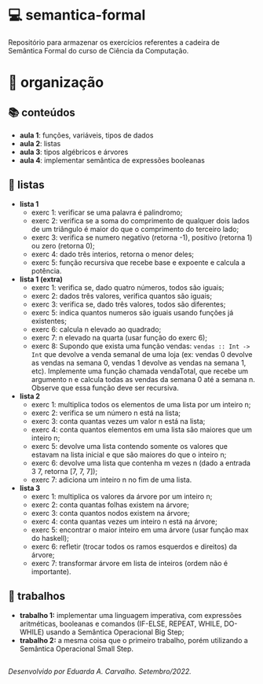 # 💻 semantica-formal
Repositório para armazenar os exercícios referentes a cadeira de Semântica Formal do curso de Ciência da Computação.

# 📁 organização
## 📚 conteúdos
- **aula 1**: funções, variáveis, tipos de dados
- **aula 2**: listas
- **aula 3**: tipos algébricos e árvores
- **aula 4**: implementar semântica de expressões booleanas

## 📝 listas
- **lista 1**
  - exerc 1: verificar se uma palavra é palindromo;
  - exerc 2: verifica se a soma do comprimento de qualquer dois lados de um triângulo é maior do que o comprimento do terceiro lado;
  - exerc 3: verifica se numero negativo (retorna -1), positivo (retorna 1) ou zero (retorna 0);
  - exerc 4: dado três interios, retorna o menor deles;
  - exerc 5: função recursiva que recebe base e expoente e calcula a potência.
- **lista 1 (extra)**
  - exerc 1: verifica se, dado quatro números, todos são iguais;
  - exerc 2: dados três valores, verifica quantos são iguais;
  - exerc 3: verifica se, dado três valores, todos são diferentes;
  - exerc 5: indica quantos numeros são iguais usando funções já existentes;
  - exerc 6: calcula n elevado ao quadrado;
  - exerc 7: n elevado na quarta (usar função do exerc 6);
  - exerc 8: Supondo que exista uma função vendas: ```vendas :: Int -> Int``` que devolve a venda semanal de uma loja (ex: vendas 0 devolve as vendas na semana 0, vendas 1 devolve as vendas na semana 1, etc). Implemente uma função chamada vendaTotal, que recebe um argumento n e calcula todas as vendas da semana 0 até a semana n. Observe que essa função deve ser recursiva.
- **lista 2** 
  - exerc 1: multiplica todos os elementos de uma lista por um inteiro n;
  - exerc 2: verifica se um número n está na lista;
  - exerc 3: conta quantas vezes um valor n está na lista;
  - exerc 4: conta quantos elementos em uma lista são maiores que um inteiro n;
  - exerc 5: devolve uma lista contendo somente os valores que estavam na lista inicial e que são maiores do que o inteiro n;
  - exerc 6: devolve uma lista que contenha m vezes n (dado a entrada 3 7, retorna [7, 7, 7]);
  - exerc 7: adiciona um inteiro n no fim de uma lista.
- **lista 3** 
  - exerc 1: multiplica os valores da árvore por um inteiro n;
  - exerc 2: conta quantas folhas existem na árvore;
  - exerc 3: conta quantos nodos existem na árvore;
  - exerc 4: conta quantas vezes um inteiro n está na árvore;
  - exerc 5: encontrar o maior inteiro em uma árvore (usar função max do haskell);
  - exerc 6: refletir (trocar todos os ramos esquerdos e direitos) da árvore;
  - exerc 7: transformar árvore em lista de inteiros (ordem não é importante).

## 📑 trabalhos
- **trabalho 1:** implementar uma linguagem imperativa, com expressões aritméticas, booleanas e comandos (IF-ELSE, REPEAT, WHILE, DO-WHILE) usando a Semântica Operacional Big Step;
- **trabalho 2:** a mesma coisa que o primeiro trabalho, porém utilizando a Semântica Operacional Small Step.

##
_Desenvolvido por Eduarda A. Carvalho. Setembro/2022._
